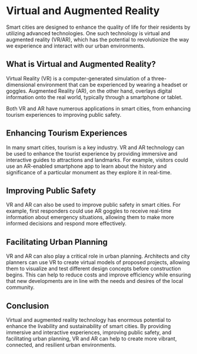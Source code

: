 Virtual and Augmented Reality
===================================================================================

Smart cities are designed to enhance the quality of life for their residents by utilizing advanced technologies. One such technology is virtual and augmented reality (VR/AR), which has the potential to revolutionize the way we experience and interact with our urban environments.

What is Virtual and Augmented Reality?
--------------------------------------

Virtual Reality (VR) is a computer-generated simulation of a three-dimensional environment that can be experienced by wearing a headset or goggles. Augmented Reality (AR), on the other hand, overlays digital information onto the real world, typically through a smartphone or tablet.

Both VR and AR have numerous applications in smart cities, from enhancing tourism experiences to improving public safety.

Enhancing Tourism Experiences
-----------------------------

In many smart cities, tourism is a key industry. VR and AR technology can be used to enhance the tourist experience by providing immersive and interactive guides to attractions and landmarks. For example, visitors could use an AR-enabled smartphone app to learn about the history and significance of a particular monument as they explore it in real-time.

Improving Public Safety
-----------------------

VR and AR can also be used to improve public safety in smart cities. For example, first responders could use AR goggles to receive real-time information about emergency situations, allowing them to make more informed decisions and respond more effectively.

Facilitating Urban Planning
---------------------------

VR and AR can also play a critical role in urban planning. Architects and city planners can use VR to create virtual models of proposed projects, allowing them to visualize and test different design concepts before construction begins. This can help to reduce costs and improve efficiency while ensuring that new developments are in line with the needs and desires of the local community.

Conclusion
----------

Virtual and augmented reality technology has enormous potential to enhance the livability and sustainability of smart cities. By providing immersive and interactive experiences, improving public safety, and facilitating urban planning, VR and AR can help to create more vibrant, connected, and resilient urban environments.
